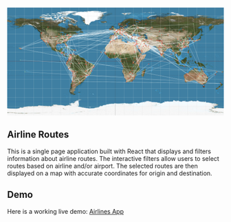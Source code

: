 ![Map Image](/public/map_image.png)

## Airline Routes

This is a single page application built with React that displays and filters information about airline routes. The interactive filters allow users to select routes based on airline and/or airport. The selected routes are then displayed on a map with accurate coordinates for origin and destination.

## Demo

Here is a working live demo: [Airlines App](https://mysterious-brook-07142.herokuapp.com/)



